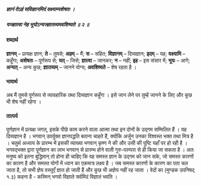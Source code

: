 ##### ज्ञानं तेऽहं सविज्ञानमिदं वक्ष्याम्यशेषतः ।
##### यज्ज्ञात्वा नेह भूयोऽन्यज्ज्ञातव्यमवशिष्यते ॥ २ ॥

#### शब्दार्थ

**ज्ञानम्** – प्रत्यक्ष ज्ञान; **ते** – तुमसे; **अहम्** – मैं; **स** – सहित; **विज्ञानम्** – दिव्यज्ञान; **इदम्** – यह; **वक्ष्यामि** – कहूँगा; **अशेषतः** – पूर्णरूप से; **यत्** – जिसे; **ज्ञात्वा** – जानकर; **न** – नहीं; **इह** – इस संसार में; **भूयः** – आगे; **अन्यत्** – अन्य कुछ; **ज्ञातव्यम्** – जानने योग्य; **अवशिष्यते** – शेष रहता है ।

#### भावार्थ

अब मैं तुमसे पूर्णरूप से व्यावहारिक तथा दिव्यज्ञान कहूँगा । इसे जान लेने पर तुम्हें जानने के लिए और कुछ भी शेष नहीं रहेगा ।

#### तात्पर्य

पूर्णज्ञान में प्रत्यक्ष जगत्, इसके पीछे काम करने वाला आत्मा तथा इन दोनों के उद्गम सम्मिलित हैं । यह दिव्यज्ञान है । भगवान् उपर्युक्त ज्ञानपद्धति बताना चाहते हैं, क्योंकि अर्जुन उनका विश्वस्त भक्त तथा मित्र है । चतुर्थ अध्याय के प्रारम्भ में इसकी व्याख्या भगवान् कृष्ण ने की और उसी की पुष्टि यहाँ पर हो रही है । भगवद्भक्त द्वारा पूर्णज्ञान का लाभ भगवान् से प्रारम्भ होने वाली गुरु-परम्परा से ही किया जा सकता है । अतः मनुष्य को इतना बुद्धिमान् तो होना ही चाहिए कि वह समस्त ज्ञान के उद्गम को जान सके, जो समस्त कारणों का कारण है और समस्त योगों में ध्यान का एकमात्र लक्ष्य है । जब समस्त कारणों के कारण का पता चल जाता है, तो सभी ज्ञेय वस्तुएँ ज्ञात हो जाती हैं और कुछ भी अज्ञेय नहीं रह जाता । वेदों का (मुण्डक उपनिषद् १.३) कहना है - कस्मिन् भगवो विज्ञाते सर्वमिदं विज्ञातं भवति ।
